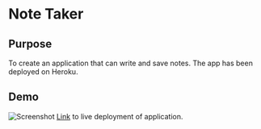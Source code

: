 # Note Taker 

## Purpose
To create an application that can write and save notes. The app has been deployed on Heroku. 

## Demo
![Screenshot](https://github.com/mrxanthic/Note-Taker/blob/main/public/assets/notetakerscreenshot.PNG)
[Link](https://whispering-refuge-70862.herokuapp.com/) to live deployment of application. 
